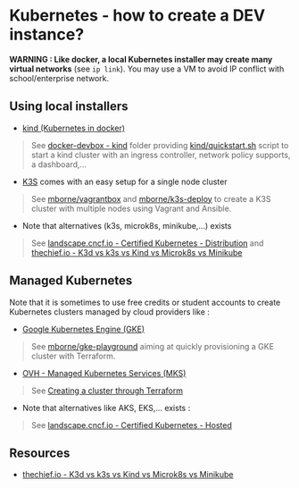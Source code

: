 # Kubernetes - how to create a DEV instance?

**WARNING : Like docker, a local Kubernetes installer may create many virtual networks** (see `ip link`). You may use a VM to avoid IP conflict with school/enterprise network.

## Using local installers

* [kind (Kubernetes in docker)](https://kind.sigs.k8s.io/)

> See [docker-devbox - kind](../kind/README.md) folder providing [kind/quickstart.sh](../kind/quickstart.sh) script to start a kind cluster with an ingress controller, network policy supports, a dashboard,...

* [K3S](https://k3s.io/) comes with an easy setup for a single node cluster

> See [mborne/vagrantbox](https://github.com/mborne/vagrantbox) and [mborne/k3s-deploy](https://github.com/mborne/k3s-deploy) to create a K3S cluster with multiple nodes using Vagrant and Ansible.

* Note that alternatives (k3s, microk8s, minikube,...) exists

> See [landscape.cncf.io - Certified Kubernetes - Distribution](https://landscape.cncf.io/?group=certified-partners-and-providers&view-mode=card&classify=category&sort-by=name&sort-direction=asc#platform--certified-kubernetes-installer) and [thechief.io - K3d vs k3s vs Kind vs Microk8s vs Minikube](https://thechief.io/c/editorial/k3d-vs-k3s-vs-kind-vs-microk8s-vs-minikube/)

## Managed Kubernetes

Note that it is sometimes to use free credits or student accounts to create Kubernetes clusters managed by cloud providers like :

* [Google Kubernetes Engine (GKE)](https://cloud.google.com/kubernetes-engine?hl=fr)

> See [mborne/gke-playground](https://github.com/mborne/gke-playground?tab=readme-ov-file#gke-playground) aiming at quickly provisioning a GKE cluster with Terraform.

* [OVH - Managed Kubernetes Services (MKS)](https://www.ovhcloud.com/en/public-cloud/kubernetes/)

> See [Creating a cluster through Terraform](https://help.ovhcloud.com/csm/en-public-cloud-kubernetes-create-cluster-with-terraform?id=kb_article_view&sysparm_article=KB0049689)

* Note that alternatives like AKS, EKS,... exists :

> See [landscape.cncf.io - Certified Kubernetes - Hosted](https://landscape.cncf.io/?group=certified-partners-and-providers&view-mode=card&classify=category&sort-by=name&sort-direction=asc#platform--certified-kubernetes-hosted)

## Resources

* [thechief.io - K3d vs k3s vs Kind vs Microk8s vs Minikube](https://thechief.io/c/editorial/k3d-vs-k3s-vs-kind-vs-microk8s-vs-minikube/)
